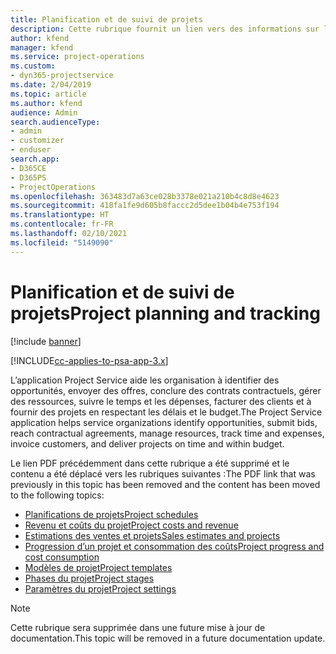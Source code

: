 ```yaml
---
title: Planification et de suivi de projets
description: Cette rubrique fournit un lien vers des informations sur la planification et le suivi dans Project Service Automation.
author: kfend
manager: kfend
ms.service: project-operations
ms.custom:
- dyn365-projectservice
ms.date: 2/04/2019
ms.topic: article
ms.author: kfend
audience: Admin
search.audienceType:
- admin
- customizer
- enduser
search.app:
- D365CE
- D365PS
- ProjectOperations
ms.openlocfilehash: 363483d7a63ce028b3378e021a210b4c8d8e4623
ms.sourcegitcommit: 418fa1fe9d605b8faccc2d5dee1b04b4e753f194
ms.translationtype: HT
ms.contentlocale: fr-FR
ms.lasthandoff: 02/10/2021
ms.locfileid: "5149090"
---
```

# <a name="project-planning-and-tracking"></a><span data-ttu-id="fd6e7-103">Planification et de suivi de projets</span><span class="sxs-lookup"><span data-stu-id="fd6e7-103">Project planning and tracking</span></span>

[!include [banner](../../includes/psa-now-project-operations.md)]

[!INCLUDE[cc-applies-to-psa-app-3.x](../../includes/cc-applies-to-psa-app-3x.md)]

<span data-ttu-id="fd6e7-104">L’application Project Service aide les organisation à identifier des opportunités, envoyer des offres, conclure des contrats contractuels, gérer des ressources, suivre le temps et les dépenses, facturer des clients et à fournir des projets en respectant les délais et le budget.</span><span class="sxs-lookup"><span data-stu-id="fd6e7-104">The Project Service application helps service organizations identify opportunities, submit bids, reach contractual agreements, manage resources, track time and expenses, invoice customers, and deliver projects on time and within budget.</span></span> 

<span data-ttu-id="fd6e7-105">Le lien PDF précédemment dans cette rubrique a été supprimé et le contenu a été déplacé vers les rubriques suivantes :</span><span class="sxs-lookup"><span data-stu-id="fd6e7-105">The PDF link that was previously in this topic has been removed and the content has been moved to the following topics:</span></span>

- [<span data-ttu-id="fd6e7-106">Planifications de projets</span><span class="sxs-lookup"><span data-stu-id="fd6e7-106">Project schedules</span></span>](../project-creating.md)
- [<span data-ttu-id="fd6e7-107">Revenu et coûts du projet</span><span class="sxs-lookup"><span data-stu-id="fd6e7-107">Project costs and revenue</span></span>](../project-estimating.md)
- [<span data-ttu-id="fd6e7-108">Estimations des ventes et projets</span><span class="sxs-lookup"><span data-stu-id="fd6e7-108">Sales estimates and projects</span></span>](../project-leveraging.md)
- [<span data-ttu-id="fd6e7-109">Progression d’un projet et consommation des coûts</span><span class="sxs-lookup"><span data-stu-id="fd6e7-109">Project progress and cost consumption</span></span>](../project-tracking.md)
- [<span data-ttu-id="fd6e7-110">Modèles de projet</span><span class="sxs-lookup"><span data-stu-id="fd6e7-110">Project templates</span></span>](../project-templates.md)
- [<span data-ttu-id="fd6e7-111">Phases du projet</span><span class="sxs-lookup"><span data-stu-id="fd6e7-111">Project stages</span></span>](../project-stages.md)
- [<span data-ttu-id="fd6e7-112">Paramètres du projet</span><span class="sxs-lookup"><span data-stu-id="fd6e7-112">Project settings</span></span>](../project-settings.md)

> [!NOTE]
> <span data-ttu-id="fd6e7-113">Cette rubrique sera supprimée dans une future mise à jour de documentation.</span><span class="sxs-lookup"><span data-stu-id="fd6e7-113">This topic will be removed in a future documentation update.</span></span> 
